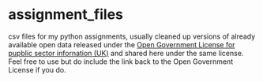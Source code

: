 # assignment_files

csv files for my python assignments, usually cleaned up versions of already available open data released under the [Open Government License for pupblic sector infornation (UK)](http://www.nationalarchives.gov.uk/doc/open-government-licence/version/3/) and shared here under the same license. Feel free to use but do include the link back to the Open Government License if you do.
